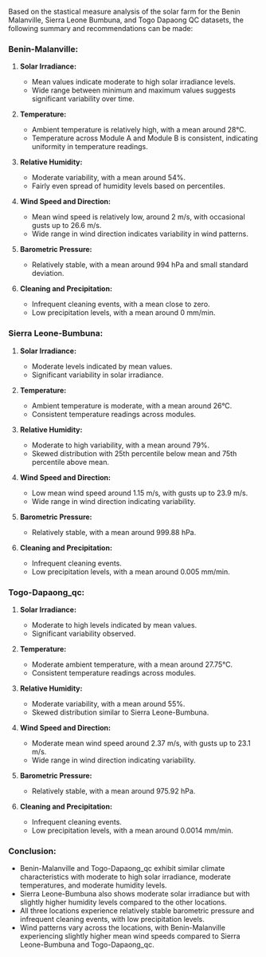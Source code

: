 Based on the stastical measure analysis of the solar farm for the Benin Malanville, Sierra Leone Bumbuna, and Togo Dapaong QC datasets, the following summary and recommendations can be made:

### Benin-Malanville:
1. **Solar Irradiance:** 
   - Mean values indicate moderate to high solar irradiance levels.
   - Wide range between minimum and maximum values suggests significant variability over time.

2. **Temperature:** 
   - Ambient temperature is relatively high, with a mean around 28°C.
   - Temperature across Module A and Module B is consistent, indicating uniformity in temperature readings.

3. **Relative Humidity:** 
   - Moderate variability, with a mean around 54%.
   - Fairly even spread of humidity levels based on percentiles.

4. **Wind Speed and Direction:** 
   - Mean wind speed is relatively low, around 2 m/s, with occasional gusts up to 26.6 m/s.
   - Wide range in wind direction indicates variability in wind patterns.

5. **Barometric Pressure:** 
   - Relatively stable, with a mean around 994 hPa and small standard deviation.

6. **Cleaning and Precipitation:** 
   - Infrequent cleaning events, with a mean close to zero.
   - Low precipitation levels, with a mean around 0 mm/min.

### Sierra Leone-Bumbuna:
1. **Solar Irradiance:** 
   - Moderate levels indicated by mean values.
   - Significant variability in solar irradiance.

2. **Temperature:** 
   - Ambient temperature is moderate, with a mean around 26°C.
   - Consistent temperature readings across modules.

3. **Relative Humidity:** 
   - Moderate to high variability, with a mean around 79%.
   - Skewed distribution with 25th percentile below mean and 75th percentile above mean.

4. **Wind Speed and Direction:** 
   - Low mean wind speed around 1.15 m/s, with gusts up to 23.9 m/s.
   - Wide range in wind direction indicating variability.

5. **Barometric Pressure:** 
   - Relatively stable, with a mean around 999.88 hPa.

6. **Cleaning and Precipitation:** 
   - Infrequent cleaning events.
   - Low precipitation levels, with a mean around 0.005 mm/min.

### Togo-Dapaong_qc:
1. **Solar Irradiance:** 
   - Moderate to high levels indicated by mean values.
   - Significant variability observed.

2. **Temperature:** 
   - Moderate ambient temperature, with a mean around 27.75°C.
   - Consistent temperature readings across modules.

3. **Relative Humidity:** 
   - Moderate variability, with a mean around 55%.
   - Skewed distribution similar to Sierra Leone-Bumbuna.

4. **Wind Speed and Direction:** 
   - Moderate mean wind speed around 2.37 m/s, with gusts up to 23.1 m/s.
   - Wide range in wind direction indicating variability.

5. **Barometric Pressure:** 
   - Relatively stable, with a mean around 975.92 hPa.

6. **Cleaning and Precipitation:** 
   - Infrequent cleaning events.
   - Low precipitation levels, with a mean around 0.0014 mm/min.

### Conclusion:
- Benin-Malanville and Togo-Dapaong_qc exhibit similar climate characteristics with moderate to high solar irradiance, moderate temperatures, and moderate humidity levels.
- Sierra Leone-Bumbuna also shows moderate solar irradiance but with slightly higher humidity levels compared to the other locations.
- All three locations experience relatively stable barometric pressure and infrequent cleaning events, with low precipitation levels.
- Wind patterns vary across the locations, with Benin-Malanville experiencing slightly higher mean wind speeds compared to Sierra Leone-Bumbuna and Togo-Dapaong_qc.
